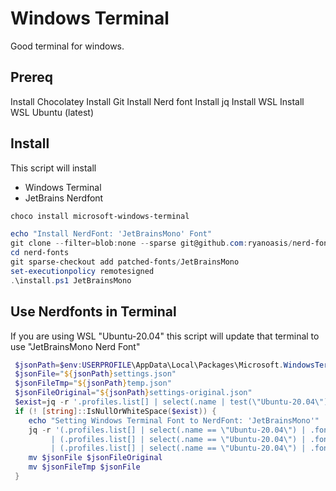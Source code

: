 # Windows Terminal

Good terminal for windows.

## Prereq

Install Chocolatey
Install Git
Install Nerd font
Install jq
Install WSL
Install WSL Ubuntu (latest)

## Install

This script will install 

* Windows Terminal
* JetBrains Nerdfont

```powershell
choco install microsoft-windows-terminal

echo "Install NerdFont: 'JetBrainsMono' Font"
git clone --filter=blob:none --sparse git@github.com:ryanoasis/nerd-fonts
cd nerd-fonts
git sparse-checkout add patched-fonts/JetBrainsMono
set-executionpolicy remotesigned
.\install.ps1 JetBrainsMono
```

## Use Nerdfonts in Terminal

If you are using WSL "Ubuntu-20.04" this script will update that terminal to use "JetBrainsMono Nerd Font"

```powershell
 $jsonPath=$env:USERPROFILE\AppData\Local\Packages\Microsoft.WindowsTerminal_8wekyb3d8bbwe\LocalState\
 $jsonFile="${jsonPath}settings.json"
 $jsonFileTmp="${jsonPath}temp.json"
 $jsonFileOriginal="${jsonPath}settings-original.json"
 $exist=jq -r '.profiles.list[] | select(.name | test(\"Ubuntu-20.04\"))' "${jsonFile}"
 if (! [string]::IsNullOrWhiteSpace($exist)) {
    echo "Setting Windows Terminal Font to NerdFont: 'JetBrainsMono'"
    jq -r '(.profiles.list[] | select(.name == \"Ubuntu-20.04\") | .font.face)   |=\"JetBrainsMono Nerd Font\"
         | (.profiles.list[] | select(.name == \"Ubuntu-20.04\") | .font.size)   |=14
         | (.profiles.list[] | select(.name == \"Ubuntu-20.04\") | .font.weight) |=\"semi-bold\"' "${jsonFile}" > "$jsonFileTmp"
    mv $jsonFile $jsonFileOriginal
    mv $jsonFileTmp $jsonFile
 }
```